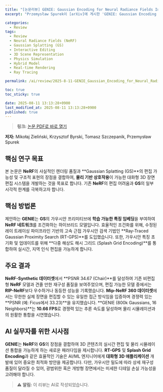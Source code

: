 ```yaml
---
title: "[논문리뷰] GENIE: Gaussian Encoding for Neural Radiance Fields Interactive Editing"
excerpt: "Przemysław Spurek이 [arXiv]에 게시한 'GENIE: Gaussian Encoding for Neural Radiance Fields Interactive Editing' 논문에 대한 자세한 리뷰입니다."

categories:
  - Review
tags:
  - Review
  - Neural Radiance Fields (NeRF)
  - Gaussian Splatting (GS)
  - Interactive Editing
  - 3D Scene Representation
  - Physics Simulation
  - Hybrid Model
  - Real-time Rendering
  - Ray Tracing

permalink: /ai/review/2025-8-11-GENIE_Gaussian_Encoding_for_Neural_Radiance_Fields_Interactive_Editing/

toc: true
toc_sticky: true

date: 2025-08-11 13:13:28+0900
last_modified_at: 2025-08-11 13:13:28+0900
published: true
---
```

> **링크:** [논문 PDF로 바로 열기](https://arxiv.org/abs/2508.02831)

**저자:** Mikołaj Zieliński, Krzysztof Byrski, Tomasz Szczepanik, Przemysław Spurek



## 핵심 연구 목표
본 논문은 **NeRF**의 사실적인 렌더링 품질과 **Gaussian Splatting (GS)**의 편집 가능성 및 구조적 표현의 장점을 결합하여, **물리 기반 상호작용**이 가능한 대화형 3D 장면 편집 시스템을 개발하는 것을 목표로 합니다. 기존 **NeRF**의 편집 어려움과 **GS**의 일부 시각적 한계를 극복하고자 합니다.

## 핵심 방법론
제안하는 **GENIE**는 **GS**의 가우시안 프리미티브에 **학습 가능한 특징 임베딩**을 부여하여 **NeRF 네트워크**를 조건화하는 하이브리드 모델입니다. 효율적인 조건화를 위해, 수정된 레이 트레이싱 파이프라인 기반의 고속 근접 가우시안 검색 기법인 **Ray-Traced Gaussian Proximity Search (RT-GPS)**를 도입했습니다. 또한, 가우시안 특징 초기화 및 업데이트를 위해 **다중 해상도 해시 그리드 (Splash Grid Encoding)**를 통합하여 실시간, 지역 인식 편집을 가능하게 합니다.

## 주요 결과
**NeRF-Synthetic 데이터셋**에서 **PSNR 34.67 (Chair)**를 달성하여 기존 비편집형 **NeRF** 모델과 견줄 만한 재구성 품질을 보여주었으며, 편집 가능한 모델 중에서는 **RIP-NeRF**보다 우수하거나 동등한 성능을 기록했습니다. **Mip-NeRF 360 데이터셋**에서는 무한한 실제 장면을 편집할 수 있는 유일한 접근 방식임을 입증하며 경쟁력 있는 **PSNR (예: Ficus에서 33.23)**을 유지했습니다. **GENIE (800k Gaussians, 16 Neighbors)**는 **10.66 FPS**로 경쟁력 있는 추론 속도를 달성하며 물리 시뮬레이션과의 원활한 통합을 시연했습니다.

## AI 실무자를 위한 시사점
**GENIE**는 **NeRF**와 **GS**의 장점을 결합하여 3D 콘텐츠의 실시간 편집 및 물리 시뮬레이션 통합을 가능하게 하는 새로운 패러다임을 제시합니다. **RT-GPS** 및 **Splash Grid Encoding**과 같은 효율적인 기술은 AI/ML 엔지니어에게 **대화형 3D 애플리케이션** 개발에 있어 중요한 최적화 방안을 제공합니다. 다만, 가우시안 밀도에 따라 상세 재구성 품질이 달라질 수 있어, 광범위한 혹은 개방형 장면에서는 미세한 디테일 손실 가능성을 고려해야 합니다.

> ⚠️ **알림:** 이 리뷰는 AI로 작성되었습니다.